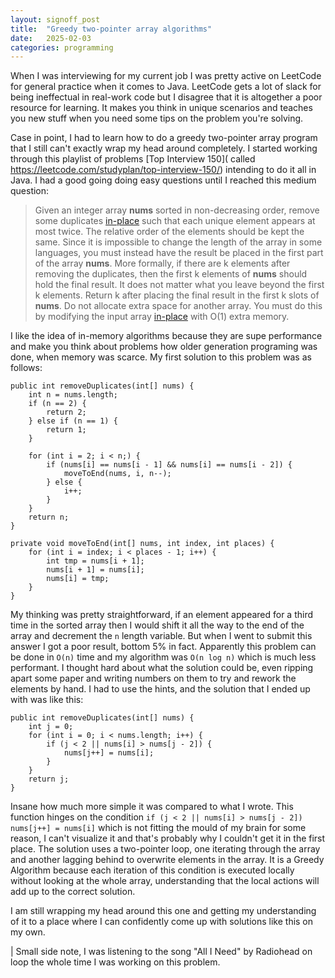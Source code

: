 ```yaml
---
layout: signoff_post
title:  "Greedy two-pointer array algorithms"
date:   2025-02-03
categories: programming
---
```


When I was interviewing for my current job I was pretty active on LeetCode for general practice when it comes to Java.
LeetCode gets a lot of slack for being ineffectual in real-work code but I disagree that it is altogether a poor resource for learning.
It makes you think in unique scenarios and teaches you new stuff when you need some tips on the problem you're solving.

Case in point, I had to learn how to do a greedy two-pointer array program that I still can't exactly wrap my head around completely. 
I started working through this playlist of problems [Top Interview 150]( called https://leetcode.com/studyplan/top-interview-150/) intending to do it all in Java.
I had a good going doing easy questions until I reached this medium question: 

> Given an integer array __nums__ sorted in non-decreasing order, remove some duplicates [in-place](https://en.wikipedia.org/wiki/In-place_algorithm) such that each unique element appears at most twice. The relative order of the elements should be kept the same.
> Since it is impossible to change the length of the array in some languages, you must instead have the result be placed in the first part of the array __nums__. More formally, if there are k elements after removing the duplicates, then the first k elements of __nums__ should hold the final result. It does not matter what you leave beyond the first k elements.
> Return k after placing the final result in the first k slots of __nums__.
> Do not allocate extra space for another array. You must do this by modifying the input array [in-place](https://en.wikipedia.org/wiki/In-place_algorithm) with O(1) extra memory.

I like the idea of in-memory algorithms because they are supe performance and make you think about problems how older generation programing was done, when memory was scarce. 
My first solution to this problem was as follows:

```
public int removeDuplicates(int[] nums) {
    int n = nums.length;
    if (n == 2) {
        return 2;
    } else if (n == 1) {
        return 1;
    }

    for (int i = 2; i < n;) {
        if (nums[i] == nums[i - 1] && nums[i] == nums[i - 2]) {
            moveToEnd(nums, i, n--);
        } else {
            i++;
        }
    }
    return n;
}

private void moveToEnd(int[] nums, int index, int places) {
    for (int i = index; i < places - 1; i++) {
        int tmp = nums[i + 1];
        nums[i + 1] = nums[i];
        nums[i] = tmp;
    }
}
```

My thinking was pretty straightforward, if an element appeared for a third time in the sorted array then I would shift it all the way to the end of the array and decrement the `n` length variable. But when I went to submit this answer I got a poor result, bottom 5% in fact. Apparently this problem can be done in `O(n)` time and my algorithm was `O(n log n)` which is much less performant. I thought hard about what the solution could be, even ripping apart some paper and writing numbers on them to try and rework the elements by hand. I had to use the hints, and the solution that I ended up with was like this:
```
public int removeDuplicates(int[] nums) {
	int j = 0;
	for (int i = 0; i < nums.length; i++) {
		if (j < 2 || nums[i] > nums[j - 2]) {
			nums[j++] = nums[i];
		}
	}
	return j;
}
```
Insane how much more simple it was compared to what I wrote. This function hinges on the condition `if (j < 2 || nums[i] > nums[j - 2]) nums[j++] = nums[i]` which is not fitting the mould of my brain for some reason, I can't visualize it and that's probably why I couldn't get it in the first place. The solution uses a two-pointer loop, one iterating through the array and another lagging behind to overwrite elements in the array. It is a Greedy Algorithm because each iteration of this condition is executed locally without looking at the whole array, understanding that the local actions will add up to the correct solution. 

I am still wrapping my head around this one and getting my understanding of it to a place where I can confidently come up with solutions like this on my own.

| Small side note, I was listening to the song "All I Need" by Radiohead on loop the whole time I was working on this problem.
